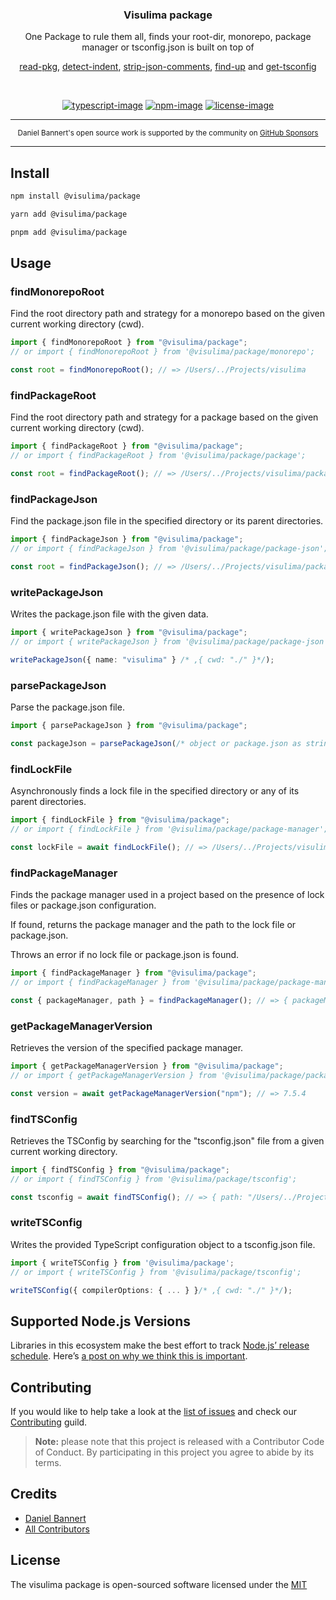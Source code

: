 <div align="center">
  <h3>Visulima package</h3>
  <p>
  One Package to rule them all, finds your root-dir, monorepo, package manager or tsconfig.json is built on top of

[read-pkg](https://github.com/sindresorhus/read-pkg),
[detect-indent](https://github.com/sindresorhus/detect-indent),
[strip-json-comments](https://github.com/sindresorhus/strip-json-comments),
[find-up](https://github.com/sindresorhus/find-up) and
[get-tsconfig](https://www.npmjs.com/package/get-tsconfig)

  </p>
</div>

<br />

<div align="center">

[![typescript-image]][typescript-url] [![npm-image]][npm-url] [![license-image]][license-url]

</div>

---

<div align="center">
    <p>
        <sup>
            Daniel Bannert's open source work is supported by the community on <a href="https://github.com/sponsors/prisis">GitHub Sponsors</a>
        </sup>
    </p>
</div>

---

## Install

```sh
npm install @visulima/package
```

```sh
yarn add @visulima/package
```

```sh
pnpm add @visulima/package
```

## Usage

### findMonorepoRoot

Find the root directory path and strategy for a monorepo based on the given current working directory (cwd).

```ts
import { findMonorepoRoot } from "@visulima/package";
// or import { findMonorepoRoot } from '@visulima/package/monorepo';

const root = findMonorepoRoot(); // => /Users/../Projects/visulima
```

### findPackageRoot

Find the root directory path and strategy for a package based on the given current working directory (cwd).

```ts
import { findPackageRoot } from "@visulima/package";
// or import { findPackageRoot } from '@visulima/package/package';

const root = findPackageRoot(); // => /Users/../Projects/visulima/packages/package
```

### findPackageJson

Find the package.json file in the specified directory or its parent directories.

```ts
import { findPackageJson } from "@visulima/package";
// or import { findPackageJson } from '@visulima/package/package-json';

const root = findPackageJson(); // => /Users/../Projects/visulima/packages/package/package.json
```

### writePackageJson

Writes the package.json file with the given data.

```ts
import { writePackageJson } from "@visulima/package";
// or import { writePackageJson } from '@visulima/package/package-json';

writePackageJson({ name: "visulima" } /* ,{ cwd: "./" }*/);
```

### parsePackageJson

Parse the package.json file.

```ts
import { parsePackageJson } from "@visulima/package";

const packageJson = parsePackageJson(/* object or package.json as string */);
```

### findLockFile

Asynchronously finds a lock file in the specified directory or any of its parent directories.

```ts
import { findLockFile } from "@visulima/package";
// or import { findLockFile } from '@visulima/package/package-manager';

const lockFile = await findLockFile(); // => /Users/../Projects/visulima/packages/package/package-lock.json
```

### findPackageManager

Finds the package manager used in a project based on the presence of lock files or package.json configuration.

If found, returns the package manager and the path to the lock file or package.json.

Throws an error if no lock file or package.json is found.

```ts
import { findPackageManager } from "@visulima/package";
// or import { findPackageManager } from '@visulima/package/package-manager';

const { packageManager, path } = findPackageManager(); // => { packageManager: 'npm', path: '/Users/../Projects/visulima/packages/package' }
```

### getPackageManagerVersion

Retrieves the version of the specified package manager.

```ts
import { getPackageManagerVersion } from "@visulima/package";
// or import { getPackageManagerVersion } from '@visulima/package/package-manager';

const version = await getPackageManagerVersion("npm"); // => 7.5.4
```

### findTSConfig

Retrieves the TSConfig by searching for the "tsconfig.json" file from a given current working directory.

```ts
import { findTSConfig } from "@visulima/package";
// or import { findTSConfig } from '@visulima/package/tsconfig';

const tsconfig = await findTSConfig(); // => { path: "/Users/../Projects/visulima/packages/package/tsconfig.json", config: { compilerOptions: { ... } } }
```

### writeTSConfig

Writes the provided TypeScript configuration object to a tsconfig.json file.

```ts
import { writeTSConfig } from '@visulima/package';
// or import { writeTSConfig } from '@visulima/package/tsconfig';

writeTSConfig({ compilerOptions: { ... } }/* ,{ cwd: "./" }*/);
```

## Supported Node.js Versions

Libraries in this ecosystem make the best effort to track [Node.js’ release schedule](https://github.com/nodejs/release#release-schedule).
Here’s [a post on why we think this is important](https://medium.com/the-node-js-collection/maintainers-should-consider-following-node-js-release-schedule-ab08ed4de71a).

## Contributing

If you would like to help take a look at the [list of issues](https://github.com/visulima/visulima/issues) and check our [Contributing](.github/CONTRIBUTING.md) guild.

> **Note:** please note that this project is released with a Contributor Code of Conduct. By participating in this project you agree to abide by its terms.

## Credits

-   [Daniel Bannert](https://github.com/prisis)
-   [All Contributors](https://github.com/visulima/visulima/graphs/contributors)

## License

The visulima package is open-sourced software licensed under the [MIT][license-url]

[typescript-image]: https://img.shields.io/badge/Typescript-294E80.svg?style=for-the-badge&logo=typescript
[typescript-url]: "typescript"
[license-image]: https://img.shields.io/npm/l/@visulima/package?color=blueviolet&style=for-the-badge
[license-url]: LICENSE.md "license"
[npm-image]: https://img.shields.io/npm/v/@visulima/package/latest.svg?style=for-the-badge&logo=npm
[npm-url]: https://www.npmjs.com/package/@visulima/package/v/latest "npm"
